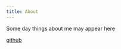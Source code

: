 ```yaml
---
title: About
---
```


Some day things about me may appear here

[github](https://github.com/66-500)
